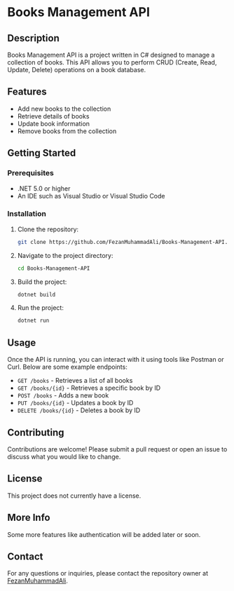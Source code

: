 # Books Management API

## Description

Books Management API is a project written in C# designed to manage a collection of books. This API allows you to perform CRUD (Create, Read, Update, Delete) operations on a book database.

## Features

- Add new books to the collection
- Retrieve details of books
- Update book information
- Remove books from the collection

## Getting Started

### Prerequisites

- .NET 5.0 or higher
- An IDE such as Visual Studio or Visual Studio Code

### Installation

1. Clone the repository:
    ```sh
    git clone https://github.com/FezanMuhammadAli/Books-Management-API.git
    ```

2. Navigate to the project directory:
    ```sh
    cd Books-Management-API
    ```

3. Build the project:
    ```sh
    dotnet build
    ```

4. Run the project:
    ```sh
    dotnet run
    ```

## Usage

Once the API is running, you can interact with it using tools like Postman or Curl. Below are some example endpoints:

- `GET /books` - Retrieves a list of all books
- `GET /books/{id}` - Retrieves a specific book by ID
- `POST /books` - Adds a new book
- `PUT /books/{id}` - Updates a book by ID
- `DELETE /books/{id}` - Deletes a book by ID

## Contributing

Contributions are welcome! Please submit a pull request or open an issue to discuss what you would like to change.

## License

This project does not currently have a license.

## More Info

Some more features like authentication will be added later or soon.

## Contact

For any questions or inquiries, please contact the repository owner at [FezanMuhammadAli](https://github.com/FezanMuhammadAli).
